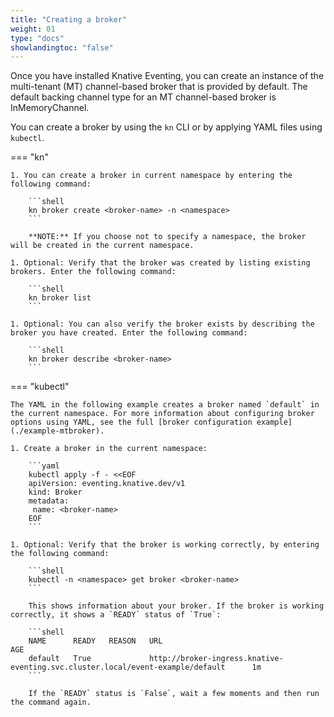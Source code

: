 ```yaml
---
title: "Creating a broker"
weight: 01
type: "docs"
showlandingtoc: "false"
---
```


Once you have installed Knative Eventing, you can create an instance of the multi-tenant (MT) channel-based broker that is provided by default. The default backing channel type for an MT channel-based broker is InMemoryChannel.

You can create a broker by using the `kn` CLI or by applying YAML files using `kubectl`.


=== "kn"

    1. You can create a broker in current namespace by entering the following command:

        ```shell
        kn broker create <broker-name> -n <namespace>
        ```

        **NOTE:** If you choose not to specify a namespace, the broker will be created in the current namespace.

    1. Optional: Verify that the broker was created by listing existing brokers. Enter the following command:

        ```shell
        kn broker list
        ```

    1. Optional: You can also verify the broker exists by describing the broker you have created. Enter the following command:

        ```shell
        kn broker describe <broker-name>
        ```


=== "kubectl"

    The YAML in the following example creates a broker named `default` in the current namespace. For more information about configuring broker options using YAML, see the full [broker configuration example](./example-mtbroker).

    1. Create a broker in the current namespace:

        ```yaml
        kubectl apply -f - <<EOF
        apiVersion: eventing.knative.dev/v1
        kind: Broker
        metadata:
         name: <broker-name>
        EOF
        ```

    1. Optional: Verify that the broker is working correctly, by entering the following command:

        ```shell
        kubectl -n <namespace> get broker <broker-name>
        ```

        This shows information about your broker. If the broker is working correctly, it shows a `READY` status of `True`:

        ```shell
        NAME      READY   REASON   URL                                                                                 AGE
        default   True             http://broker-ingress.knative-eventing.svc.cluster.local/event-example/default      1m
        ```

        If the `READY` status is `False`, wait a few moments and then run the command again.





